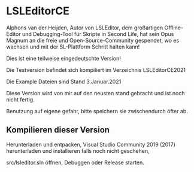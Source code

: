 # LSLEditorCE
Alphons van der Heijden, Autor von LSLEditor, dem großartigen Offline-Editor und Debugging-Tool für Skripte in Second Life, 
hat sein Opus Magnum an die freie und Open-Source-Community gespendet, wo es wachsen und mit der SL-Plattform Schritt halten kann!

Dies ist eine teilweise eingedeutschte Version!

Die Testversion befindet sich kompiliert im Verzeichnis LSLEditorCE2021

Die Example Dateien sind Stand 3.Januar.2021

Diese Version wird von mir auf den neusten stand gebracht und ist noch nicht fertig.

Benutzung auf eigene gefahr, bitte speichern sie zwischendurch öfter ab.


## Kompilieren dieser Version
Herunterladen und entpacken, Visual Studio Community 2019 (2017) herunterladen und installieren falls noch nicht geschehen, 

src/lsleditor.sln öffnen, Debuggen oder Release starten.
